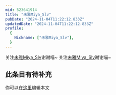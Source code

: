 ```yaml
---
mid: 523641914
title: "未雅Miya_Slv"
pubDate: "2024-11-04T11:22:12.833Z"
updatedDate: "2024-11-04T11:22:12.833Z"
profile:
  {
    Nickname: ["未雅Miya_Slv"],
  }
---
```


关注[未雅Miya_Slv](https://space.bilibili.com/523641914)谢谢喵~ 关注[未雅Miya_Slv](https://space.bilibili.com/523641914)谢谢喵~

## 此条目有待补充
你可以在[这里](https://github.com/Yuhanawa/VTuber.ICU-Content/edit/master/v/未雅Miya_Slv/index.md)编辑本文
